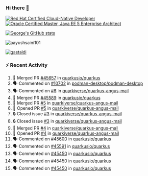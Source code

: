 ### Hi there 👋

<!--START_SECTION:badges-->
[![Red Hat Certified Cloud-Native Developer](https://images.credly.com/size/110x110/images/12ef4e4e-3d8d-4caf-9ab1-858c5bcb9619/image.png)](http://www.credly.com/badges/b6402e31-0894-48e6-b488-e2e551dcc809 "Red Hat Certified Cloud-Native Developer")
[![Oracle Certified Master, Java EE 5 Enterprise Architect](https://images.credly.com/size/110x110/images/1fa3549c-674c-4779-b3d6-d7d64eac2c23/Oracle-Certification-badge_OC-Master.png)](http://www.credly.com/badges/2565574e-b81d-410e-ab7d-24666ddcbe00 "Oracle Certified Master, Java EE 5 Enterprise Architect")
<!--END_SECTION:badges-->

[![George's GitHub stats](https://github-readme-stats.vercel.app/api?username=gastaldi&show=reviews,prs_merged&hide=contribs,prs&theme=transparent&show_icons=true)](https://github.com/anuraghazra/github-readme-stats)

<p align="left"> <img src="https://komarev.com/ghpvc/?username=gastaldi&label=Profile%20views&color=0e75b6&style=for-the-badge" alt="aayushsaini101" /> </p>

<p align="left"> <a href="https://github.com/ryo-ma/github-profile-trophy"><img src="https://github-profile-trophy.vercel.app/?username=gastaldi" alt="gastaldi" /></a> </p>

### :zap: Recent Activity

<!--START_SECTION:activity-->
1. 🎉 Merged PR [#45657](https://github.com/quarkusio/quarkus/pull/45657) in [quarkusio/quarkus](https://github.com/quarkusio/quarkus)
2. 🗣 Commented on [#10702](https://github.com/podman-desktop/podman-desktop/issues/10702#issuecomment-2596189631) in [podman-desktop/podman-desktop](https://github.com/podman-desktop/podman-desktop)
3. 🗣 Commented on [#6](https://github.com/quarkiverse/quarkus-angus-mail/pull/6#issuecomment-2593960443) in [quarkiverse/quarkus-angus-mail](https://github.com/quarkiverse/quarkus-angus-mail)
4. 🎉 Merged PR [#45589](https://github.com/quarkusio/quarkus/pull/45589) in [quarkusio/quarkus](https://github.com/quarkusio/quarkus)
5. 🎉 Merged PR [#5](https://github.com/quarkiverse/quarkus-angus-mail/pull/5) in [quarkiverse/quarkus-angus-mail](https://github.com/quarkiverse/quarkus-angus-mail)
6. 💪 Opened PR [#5](https://github.com/quarkiverse/quarkus-angus-mail/pull/5) in [quarkiverse/quarkus-angus-mail](https://github.com/quarkiverse/quarkus-angus-mail)
7. 🔒 Closed issue [#3](https://github.com/quarkiverse/quarkus-angus-mail/issues/3) in [quarkiverse/quarkus-angus-mail](https://github.com/quarkiverse/quarkus-angus-mail)
8. 🔒 Closed issue [#3](https://github.com/quarkiverse/quarkus-angus-mail/issues/3) in [quarkiverse/quarkus-angus-mail](https://github.com/quarkiverse/quarkus-angus-mail)
9. 🎉 Merged PR [#4](https://github.com/quarkiverse/quarkus-angus-mail/pull/4) in [quarkiverse/quarkus-angus-mail](https://github.com/quarkiverse/quarkus-angus-mail)
10. 💪 Opened PR [#4](https://github.com/quarkiverse/quarkus-angus-mail/pull/4) in [quarkiverse/quarkus-angus-mail](https://github.com/quarkiverse/quarkus-angus-mail)
11. 🗣 Commented on [#45600](https://github.com/quarkusio/quarkus/pull/45600#issuecomment-2591587122) in [quarkusio/quarkus](https://github.com/quarkusio/quarkus)
12. 🗣 Commented on [#45591](https://github.com/quarkusio/quarkus/pull/45591#issuecomment-2591585764) in [quarkusio/quarkus](https://github.com/quarkusio/quarkus)
13. 🗣 Commented on [#45450](https://github.com/quarkusio/quarkus/pull/45450#issuecomment-2591082146) in [quarkusio/quarkus](https://github.com/quarkusio/quarkus)
14. 🗣 Commented on [#45450](https://github.com/quarkusio/quarkus/pull/45450#issuecomment-2591077447) in [quarkusio/quarkus](https://github.com/quarkusio/quarkus)
15. 🗣 Commented on [#45450](https://github.com/quarkusio/quarkus/pull/45450#issuecomment-2591075299) in [quarkusio/quarkus](https://github.com/quarkusio/quarkus)
<!--END_SECTION:activity-->
